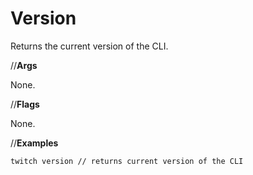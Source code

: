# Version

Returns the current version of the CLI.

//**Args**

None.

//**Flags**

None.

//**Examples**

```sh
twitch version // returns current version of the CLI
```
